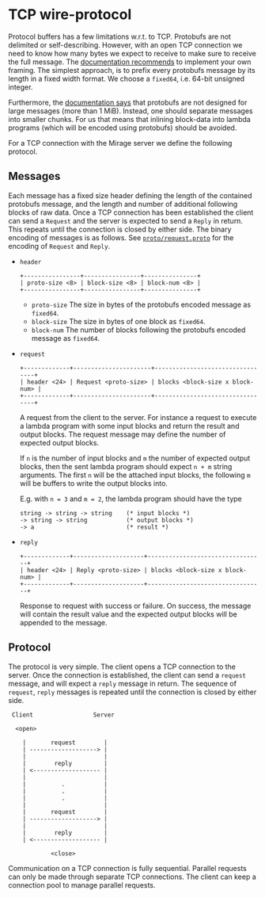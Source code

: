 # TCP wire-protocol

Protocol buffers has a few limitations w.r.t. to TCP. Protobufs are not
delimited or self-describing. However, with an open TCP connection we need to
know how many bytes we expect to receive to make sure to receive the full
message. The [documentation recommends][protobufs-streaming] to implement your
own framing. The simplest approach, is to prefix every protobufs message by its
length in a fixed width format. We choose a `fixed64`, i.e. 64-bit unsigned
integer.

Furthermore, the [documentation says][protobufs-large] that protobufs are not
designed for large messages (more than 1 MiB). Instead, one should separate
messages into smaller chunks. For us that means that inlining block-data into
lambda programs (which will be encoded using protobufs) should be avoided.

For a TCP connection with the Mirage server we define the following protocol.

[protobufs-streaming]: https://developers.google.com/protocol-buffers/docs/techniques#streaming
[protobufs-large]: https://developers.google.com/protocol-buffers/docs/techniques#large-data


## Messages

Each message has a fixed size header defining the length of the contained
protobufs message, and the length and number of additional following blocks of
raw data. Once a TCP connection has been established the client can send a
`Request` and the server is expected to send a `Reply` in return. This repeats
until the connection is closed by either side. The binary encoding of messages
is as follows. See [`proto/request.proto`](proto/request.proto) for the
encoding of `Request` and `Reply`.

- `header`

    ```
    +----------------+----------------+---------------+
    | proto-size <8> | block-size <8> | block-num <8> |
    +----------------+----------------+---------------+
    ```

    - `proto-size`
        The size in bytes of the protobufs encoded message as `fixed64`.
    - `block-size`
        The size in bytes of one block as `fixed64`.
    - `block-num`
        The number of blocks following the protobufs encoded message as
        `fixed64`.

- `request`

    ```
    +-------------+----------------------+---------------------------------+
    | header <24> | Request <proto-size> | blocks <block-size x block-num> |
    +-------------+----------------------+---------------------------------+
    ```

    A request from the client to the server. For instance a request to execute
    a lambda program with some input blocks and return the result and output
    blocks. The request message may define the number of expected output
    blocks.

    If `n` is the number of input blocks and `m` the number of expected output
    blocks, then the sent lambda program should expect `n + m` string
    arguments. The first `n` will be the attached input blocks, the following
    `m` will be buffers to write the output blocks into.

    E.g. with `n = 3` and `m = 2`, the lambda program should have the type

    ```
    string -> string -> string    (* input blocks *)
    -> string -> string           (* output blocks *)
    -> a                          (* result *)
    ```

- `reply`

    ```
    +-------------+--------------------+---------------------------------+
    | header <24> | Reply <proto-size> | blocks <block-size x block-num> |
    +-------------+--------------------+---------------------------------+
    ```

    Response to request with success or failure. On success, the message will
    contain the result value and the expected output blocks will be appended to
    the message.


## Protocol

The protocol is very simple. The client opens a TCP connection to the server.
Once the connection is established, the client can send a `request` message,
and will expect a `reply` message in return. The sequence of `request`, `reply`
messages is repeated until the connection is closed by either side.

```
 Client                 Server

  <open>

    |       request        |
    | -------------------> |
    |                      |
    |        reply         |
    | <------------------- |
    |                      |
    |          .           |
    |          .           |
    |          .           |
    |                      |
    |       request        |
    | -------------------> |
    |                      |
    |        reply         |
    | <------------------- |

            <close>
```

Communication on a TCP connection is fully sequential. Parallel requests can
only be made through separate TCP connections. The client can keep a connection
pool to manage parallel requests.
